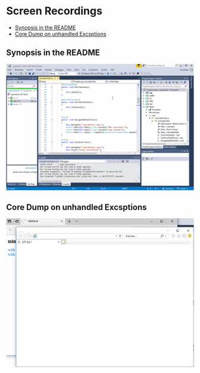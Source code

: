 # Screen Recordings

* [Synopsis in the README](#Synopsis-in-the-README)
* [Core Dump on unhandled Excsptions](#Core-Dump-on-unhandled-Excsptions)

## Synopsis in the README

![Tests running...](gif/running.gif)


## Core Dump on unhandled Excsptions

![ExceptionDumpTest in action](gif/ExceptionDumpTest.gif)